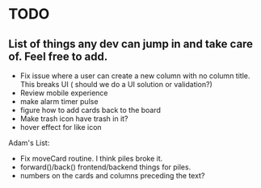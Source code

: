 TODO
====================

List of things any dev can jump in and take care of. Feel free to add.
----------------------------------------------------------------------


+   Fix issue where a user can create a new column with no column title. This breaks UI ( should we do a UI solution or validation?)
+   Review mobile experience
+   make alarm  timer pulse
+   figure how to add cards back to the board
+   Make trash icon have trash in it?
+   hover effect for like icon


Adam's List:

- Fix moveCard routine. I think piles broke it.
- forward()/back() frontend/backend things for piles.
- numbers on the cards and columns preceding the text?

